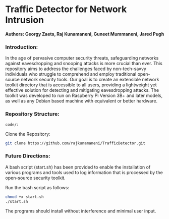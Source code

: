 # Traffic Detector for Network Intrusion
**Authors: Georgy Zaets, Raj Kunamaneni, Guneet Mummaneni, Jared Pugh**

### Introduction:
In the age of pervasive computer security threats, safeguarding networks against eavesdropping and snooping attacks is more crucial than ever. This repository aims to address the challenges faced by non-tech-savvy individuals who struggle to comprehend and employ traditional open-source network security tools. Our goal is to create an extensible network toolkit directory that is accessible to all users, providing a lightweight yet effective solution for detecting and mitigating eavesdropping attacks. The toolkit was developed to run on Raspberry Pi Version 3B+ and later models, as well as any Debian based machine with equivalent or better hardware.

### Repository Structure:
```
code/: 
```
Clone the Repository:

```bash
git clone https://github.com/rajkunamaneni/TrafficDetector.git
```
### Future Directions:

A bash script (start.sh) has been provided to enable the installation of various programs and tools used to log information that is processed by the open-source security toolkit.

Run the bash script as follows:

```bash
chmod +x start.sh
./start.sh
```

The programs should install without interference and minimal user input.

